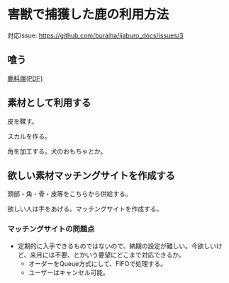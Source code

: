 # 害獣で捕獲した鹿の利用方法

対応Issue: <https://github.com/buraiha/ijaburo_docs/issues/3>

## 喰う

[鹿料理(PDF)](./images/鹿肉レシピ_0001.pdf)

## 素材として利用する

皮を鞣す。

スカルを作る。

角を加工する。犬のおもちゃとか。

## 欲しい素材マッチングサイトを作成する

頭部・角・骨・皮等をこちらから供給する。

欲しい人は手をあげる。マッチングサイトを作成する。

### マッチングサイトの問題点

- 定期的に入手できるものではないので、納期の設定が難しい。今欲しいけど、来月には不要、とかいう要望にどこまで対応できるか。
  - オーダーをQueue方式にして、FIFOで処理する。
  - ユーザーはキャンセル可能。
